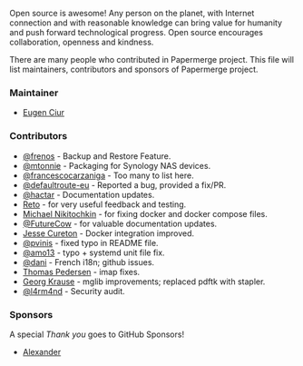 Open source is awesome! Any person on the planet, with Internet connection and
with reasonable knowledge can bring value for humanity and push forward
technological progress. Open source encourages collaboration, openness and
kindness.

There are many people who contributed in Papermerge project. This file will
list maintainers, contributors and sponsors of Papermerge project.

### Maintainer

* [Eugen Ciur](mailto:eugen@papermerge.com)

### Contributors

* [@frenos](https://github.com/frenos) - Backup and Restore Feature.
* [@mtonnie](https://github.com/mtonnie) - Packaging for Synology NAS devices.
* [@francescocarzaniga](https://github.com/francescocarzaniga) - Too many to list here.
* [@defaultroute-eu](https://github.com/defaultroute-eu) - Reported a bug, provided a fix/PR.
* [@hactar](https://github.com/hactar) - Documentation updates.
* [Reto](https://github.com/tido-) - for very useful feedback and testing.
* [Michael Nikitochkin](https://github.com/miry) - for fixing docker and docker compose files.
* [@FutureCow](https://github.com/FutureCow) - for valuable documentation updates.
* [Jesse Cureton](https://github.com/jessecureton) - Docker integration improved.
* [@pvinis](https://github.com/pvinis) - fixed typo in README file.
* [@amo13](https://github.com/amo13) - typo + systemd unit file fix.
* [@dani](https://github.com/dani) - French i18n; github issues.
* [Thomas Pedersen](https://github.com/twpedersen) - imap fixes.
* [Georg Krause](https://github.com/georgkrause) - mglib improvements; replaced pdftk with stapler.
* [@l4rm4nd](https://github.com/l4rm4nd) - Security audit.

### Sponsors

A special *Thank you* goes to GitHub Sponsors!

* [Alexander](https://github.com/alex1702)
